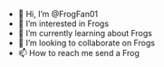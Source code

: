 - 👋 Hi, I’m @FrogFan01
- 👀 I’m interested in Frogs
- 🌱 I’m currently learning about Frogs
- 💞️ I’m looking to collaborate on Frogs
- 📫 How to reach me send a Frog

<!---
FrogFan01/FrogFan01 is a ✨ special ✨ repository because its `README.md` (this file) appears on your GitHub profile.
You can click the Preview link to take a look at your changes.
--->
